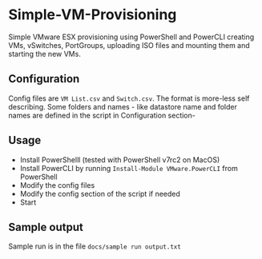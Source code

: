 # Simple-VM-Provisioning
 Simple VMware ESX provisioning using PowerShell and PowerCLI creating VMs, vSwitches, PortGroups, uploading ISO files and mounting them and starting the new VMs.

 ## Configuration
 Config files are `VM List.csv` and `Switch.csv`. The format is more-less self describing.
 Some folders and names - like datastore name and folder names are defined in the script in Configuration section-

 ## Usage
 - Install PowerShelll (tested with PowerShell v7rc2 on MacOS)
 - Install PowerCLI by running `Install-Module VMware.PowerCLI` from PowerShell
 - Modify the config files
 - Modify the config section of the script if needed
 - Start

 ## Sample output
 Sample run is in the file `docs/sample run output.txt`

